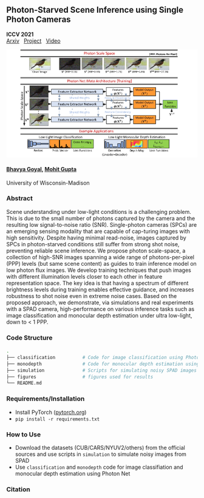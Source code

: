 ## Photon-Starved Scene Inference using Single Photon Cameras

**ICCV 2021** <br> [Arxiv](https://arxiv.org/abs/2107.11001) &nbsp; [Project](https://wisionlab.cs.wisc.edu/project/photon-net/) &nbsp; [Video](https://www.youtube.com/watch?v=r1YvHnGbi6k)

![teaser](figures/ArchitectureVersatile-0.png)

#### [Bhavya Goyal](https://bhavyagoyal.github.io), [Mohit Gupta](https://wisionlab.cs.wisc.edu/people/mohit-gupta/)
University of Wisconsin-Madison

### Abstract
Scene understanding under low-light conditions is a challenging problem. This is due to the small number of photons captured by the camera and the resulting low signal-to-noise ratio (SNR). Single-photon cameras (SPCs) are an emerging sensing modality that are capable of cap-turing images with high sensitivity. Despite having minimal read-noise, images captured by SPCs in photon-starved conditions still suffer from strong shot noise, preventing reliable scene inference. We propose photon scale-space, a collection of high-SNR images spanning a wide range of photons-per-pixel (PPP) levels (but same scene content) as guides to train inference model on low photon flux images. We develop training techniques that push images with different illumination levels closer to each other in feature representation space. The key idea is that having a spectrum of different brightness levels during training enables effective guidance, and increases robustness to shot noise even in extreme noise cases. Based on the proposed approach, we demonstrate, via simulations and real experiments with a SPAD camera, high-performance on various inference tasks such as image classification and monocular depth estimation under ultra low-light, down to < 1 PPP.

### Code Structure
```bash
.
├── classification          # Code for image classification using Photon Net training
├── monodepth               # Code for monocular depth estimation using Photon Net training
├── simulation              # Scripts for simulating noisy SPAD images
├── figures                 # figures used for results
└── README.md
```


### Requirements/Installation

- Install PyTorch ([pytorch.org](http://pytorch.org))
- `pip install -r requirements.txt`

### How to Use
- Download the datasets (CUB/CARS/NYUV2/others) from the official sources and use scripts in `simulation` to simulate noisy images from SPAD
- Use `classification` and `monodepth` code for image classifiation and monocular depth estimation using Photon Net


### Citation
